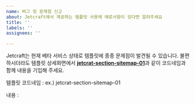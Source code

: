 ```yaml
---
name: 버그 및 문제점 신고
about: Jetcraft에서 제공하는 템플릿 사용에 애로사항이 있다면 알려주세요
title: ''
labels: ''
assignees: ''

---
```


Jetcraft는 현재 베타 서비스 상태로 템플릿에 종종 문제점이 발견될 수 있습니다. 불편하시더라도 템플릿 상세화면에서 <ins>**jetcrat-section-sitemap-01**</ins>과 같이 코드네임과 함께 내용을 기입해 주세요.

템플릿 코드네임 : ex.) jetcrat-section-sitemap-01

내용 :

